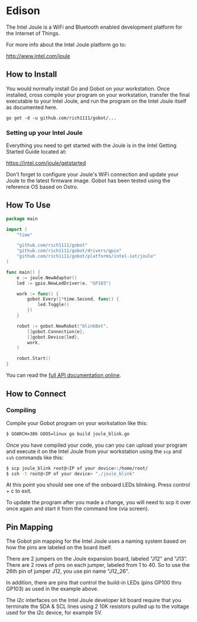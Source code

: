 # Edison

The Intel Joule is a WiFi and Bluetooth enabled development platform for the Internet of Things.

For more info about the Intel Joule platform go to:

http://www.intel.com/joule

## How to Install

You would normally install Go and Gobot on your workstation. Once installed, cross compile your program on your workstation, transfer the final executable to your Intel Joule, and run the program on the Intel Joule itself as documented here.

```
go get -d -u github.com/rich1111/gobot/...
```

### Setting up your Intel Joule

Everything you need to get started with the Joule is in the Intel Getting Started Guide located at:

https://intel.com/joule/getstarted

Don't forget to configure your Joule's WiFi connection and update your Joule to the latest firmware image. Gobot has been tested using the reference OS based on Ostro.

## How To Use


```go
package main

import (
	"time"

	"github.com/rich1111/gobot"
	"github.com/rich1111/gobot/drivers/gpio"
	"github.com/rich1111/gobot/platforms/intel-iot/joule"
)

func main() {
	e := joule.NewAdaptor()
	led := gpio.NewLedDriver(e, "GP103")

	work := func() {
		gobot.Every(1*time.Second, func() {
			led.Toggle()
		})
	}

	robot := gobot.NewRobot("blinkBot",
		[]gobot.Connection{e},
		[]gobot.Device{led},
		work,
	)

	robot.Start()
}
```

You can read the [full API documentation online](http://godoc.org/github.com/rich1111/gobot).

## How to Connect

### Compiling

Compile your Gobot program on your workstation like this:

```bash
$ GOARCH=386 GOOS=linux go build joule_blink.go
```

Once you have compiled your code, you can you can upload your program and execute it on the Intel Joule from your workstation using the `scp` and `ssh` commands like this:

```bash
$ scp joule_blink root@<IP of your device>:/home/root/
$ ssh -t root@<IP of your device> "./joule_blink"
```

At this point you should see one of the onboard LEDs blinking. Press control + c
to exit.

To update the program after you made a change, you will need to scp it
over once again and start it from the command line (via screen).

## Pin Mapping

The Gobot pin mapping for the Intel Joule uses a naming system based on how the pins are labeled on the board itself.

There are 2 jumpers on the Joule expansion board, labeled "J12" and "J13". There are 2 rows of pins on each jumper, labeled from 1 to 40. So to use the 26th pin of jumper J12, you use pin name "J12_26".

In addition, there are pins that control the build-in LEDs (pins GP100 thru GP103) as used in the example above.

The i2c interfaces on the Intel Joule developer kit board require that you terminate the SDA & SCL lines using 2 10K resistors pulled up to the voltage used for the i2c device, for example 5V.

